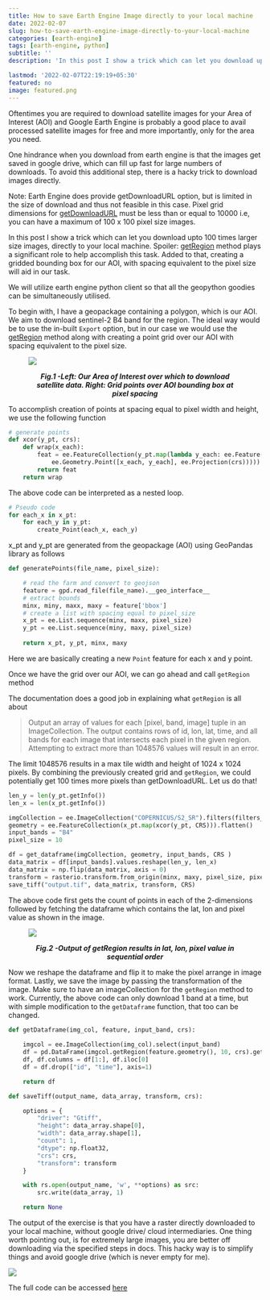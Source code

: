 ```yaml
---
title: How to save Earth Engine Image directly to your local machine
date: 2022-02-07
slug: how-to-save-earth-engine-image-directly-to-your-local-machine
categories: [earth-engine]
tags: [earth-engine, python]
subtitle: ''
description: 'In this post I show a trick which can let you download upto 100 times larger size images, directly to your local machine. Spoiler: `getRegion` method plays a significant role to help accomplish this task.'

lastmod: '2022-02-07T22:19:19+05:30'
featured: no
image: featured.png
---
```


Oftentimes you are required to download satellite images for your Area of Interest (AOI) and Google Earth Engine is probably a good place to avail processed satellite images for free and more importantly, only for the area you need.

One hindrance when you download from earth engine is that the images get saved in google drive, which can fill up fast for large numbers of downloads. To avoid this additional step, there is a hacky trick to download images directly.

Note: Earth Engine does provide getDownloadURL option, but is limited in the size of download and thus not feasible in this case. Pixel grid dimensions for [getDownloadURL](https://developers.google.com/earth-engine/apidocs/ee-image-getdownloadurl) must be less than or equal to 10000 i.e, you can have a maximum of 100 x 100 pixel size images.

In this post I show a trick which can let you download upto 100 times larger size images, directly to your local machine. Spoiler: [getRegion](https://developers.google.com/earth-engine/apidocs/ee-imagecollection-getregion) method plays a significant role to help accomplish this task. Added to that, creating a gridded bounding box for our AOI, with spacing equivalent to the pixel size will aid in our task.

We will utilize earth engine python client so that all the geopython goodies can be simultaneously utilised.

To begin with, I have a geopackage containing a polygon, which is our AOI. We aim to download sentinel-2 B4 band for the region. The ideal way would be to use the in-built `Export` option, but in our case we would use the [getRegion](https://developers.google.com/earth-engine/apidocs/ee-imagecollection-getregion) method along with creating a point grid over our AOI with spacing equivalent to the pixel size.


<figure>

![](https://i.imgur.com/IA5OTuN.png)

<figcaption align = "center"><b><i>Fig.1 -Left: Our Area of Interest over which to download satellite data. Right: Grid points over AOI bounding box at pixel spacing</i></b></figcaption>

</figure>

To accomplish creation of points at spacing equal to pixel width and height, we use the following function

```python
# generate points
def xcor(y_pt, crs):
    def wrap(x_each):
        feat = ee.FeatureCollection(y_pt.map(lambda y_each: ee.Feature(
            ee.Geometry.Point([x_each, y_each], ee.Projection(crs)))))
        return feat
    return wrap
```

The above code can be interpreted as a nested loop.
```python
# Pseudo code
for each_x in x_pt:
    for each_y in y_pt:
        create_Point(each_x, each_y)
```
x_pt and y_pt are generated from the geopackage (AOI) using GeoPandas library as follows

```python
def generatePoints(file_name, pixel_size):

    # read the farm and convert to geojson
    feature = gpd.read_file(file_name).__geo_interface__
    # extract bounds
    minx, miny, maxx, maxy = feature['bbox']
    # create a list with spacing equal to pixel_size
    x_pt = ee.List.sequence(minx, maxx, pixel_size)
    y_pt = ee.List.sequence(miny, maxy, pixel_size)
   
    return x_pt, y_pt, minx, maxy
```
Here we are basically creating a new `Point` feature for each x and y point.

Once we have the grid over our AOI, we can go ahead and call `getRegion` method

The documentation does a good job in explaining what `getRegion` is all about

>Output an array of values for each [pixel, band, image] tuple in an ImageCollection. The output contains rows of id, lon, lat, time, and all bands for each image that intersects each pixel in the given region. Attempting to extract more than 1048576 values will result in an error.

The limit 1048576 results in a max tile width and height of 1024 x 1024 pixels. By combining the previously created grid and `getRegion`, we could potentially get 100 times more pixels than getDownloadURL. Let us do that!

```python
len_y = len(y_pt.getInfo())
len_x = len(x_pt.getInfo())

imgCollection = ee.ImageCollection("COPERNICUS/S2_SR").filters(filters_to_add)
geometry = ee.FeatureCollection(x_pt.map(xcor(y_pt, CRS))).flatten()
input_bands = "B4"
pixel_size = 10

df = get_dataframe(imgCollection, geometry, input_bands, CRS )
data_matrix = df[input_bands].values.reshape(len_y, len_x)
data_matrix = np.flip(data_matrix, axis = 0)
transform = rasterio.transform.from_origin(minx, maxy, pixel_size, pixel_size)
save_tiff("output.tif", data_matrix, transform, CRS)
```
The above code first gets the count of points in each of the 2-dimensions followed by fetching the dataframe which contains the lat, lon and pixel value as shown in the image.

<figure>

![](https://i.imgur.com/5SjjW0E.png)

<figcaption align = "center"><b><i>Fig.2 -Output of getRegion results in lat, lon, pixel value in sequential order</i></b></figcaption>

</figure>


Now we reshape the dataframe and flip it to make the pixel arrange in image format. Lastly, we save the image by passing the transformation of the image. Make sure to have an imageCollection for the `getRegion` method to work. Currently, the above code can only download 1 band at a time, but with simple modification to the `getDataframe` function, that too can be changed.


```python
def getDataframe(img_col, feature, input_band, crs):
   
    imgcol = ee.ImageCollection(img_col).select(input_band)
    df = pd.DataFrame(imgcol.getRegion(feature.geometry(), 10, crs).getInfo())
    df, df.columns = df[1:], df.iloc[0]
    df = df.drop(["id", "time"], axis=1)

    return df

def saveTiff(output_name, data_array, transform, crs):

    options = {
        "driver": "Gtiff",
        "height": data_array.shape[0],
        "width": data_array.shape[1],
        "count": 1,
        "dtype": np.float32,
        "crs": crs,
        "transform": transform
    }

    with rs.open(output_name, 'w', **options) as src:
        src.write(data_array, 1)

    return None
```

The output of the exercise is that you have a raster directly downloaded to your local machine, without google drive/ cloud intermediaries. One thing worth pointing out, is for extremely large images, you are better off downloading via the specified steps in docs. This hacky way is to simplify things and avoid google drive (which is never empty for me).

![](https://i.imgur.com/Z8DEJHh.jpg)

The full code can be accessed [here](https://github.com/amanbagrecha/ee-image-direct-download)



